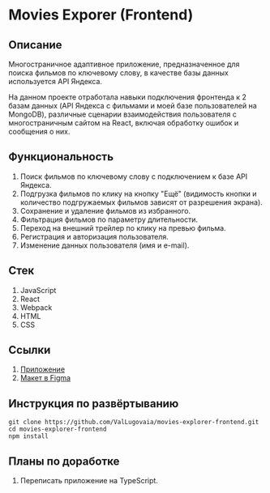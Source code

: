 # Movies Exporer (Frontend)

## Описание
Многостраничное адаптивное приложение, предназначенное для поиска фильмов по ключевому слову, в качестве базы данных используется API Яндекса.

На данном проекте отработала навыки подключения фронтенда к 2 базам данных (API Яндекса с фильмами и моей базе пользователей на MongoDB), различные сценарии взаимодействия пользователя с многостраничным сайтом на React, включая обработку ошибок и сообщения о них.

## Функциональность
1. Поиск фильмов по ключевому слову с подключением к базе API Яндекса.
2. Подгрузка фильмов по клику на кнопку "Ещё" (видимость кнопки и количество подгружаемых фильмов зависят от разрешения экрана).
3. Сохранение и удаление фильмов из избранного.
4. Фильтрация фильмов по параметру длительности.
5. Переход на внешний трейлер по клику на превью фильма.
6. Регистрация и авторизация пользователя.
7. Изменение данных пользователя (имя и e-mail).

## Стек
1. JavaScript
2. React
3. Webpack
4. HTML
5. CSS

## Ссылки
1. [Приложение](http://1398493-ct78522.tw1.ru/)
2. [Макет в Figma](https://disk.yandex.ru/d/MGa0iE0HLZAqDA)

## Инструкция по развёртыванию
```
git clone https://github.com/ValLugovaia/movies-explorer-frontend.git
cd movies-explorer-frontend
npm install
```

## Планы по доработке
1. Переписать приложение на TypeScript.
